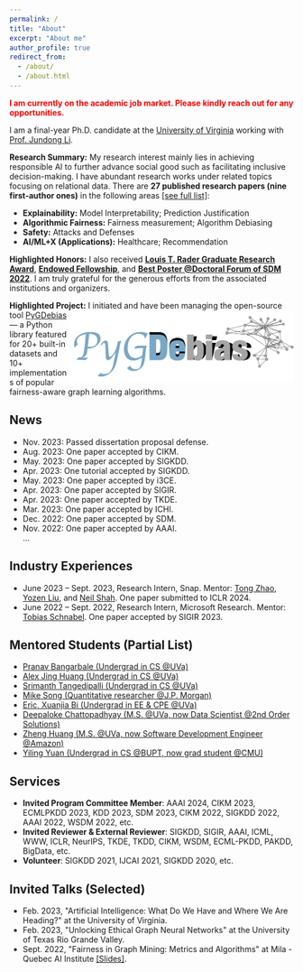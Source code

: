```yaml
---
permalink: /
title: "About"
excerpt: "About me"
author_profile: true
redirect_from:
  - /about/
  - /about.html
---
```


<span style="color:red">**I am currently on the academic job market. Please kindly reach out for any opportunities.**</span>


I am a final-year Ph.D. candidate at the [University of Virginia](http://www.virginia.edu/) working with [Prof. Jundong Li](http://www.ece.virginia.edu/~jl6qk/).

**Research Summary:** My research interest mainly lies in achieving responsible AI to further advance social good such as facilitating inclusive decision-making. I have abundant research works under related topics focusing on relational data. There are **27 published research papers (nine first-author ones)** in the following areas [[see full list]](https://scholar.google.com/citations?hl=en&user=_QUhuOMAAAAJ):

* **Explainability:** Model Interpretability; Prediction Justification  
* **Algorithmic Fairness:** Fairness measurement; Algorithm Debiasing  
* **Safety:** Attacks and Defenses  
* **AI/ML+X (Applications):** Healthcare; Recommendation  

**Highlighted Honors:** I also received [**Louis T. Rader Graduate Research Award**](https://www.linkedin.com/posts/jundong-li-09151b5b_uva-research-phd-activity-7057847052566683648-0NzM?utm_source=share&utm_medium=member_desktop), [**Endowed Fellowship**](https://engineering.virginia.edu/yushun-dong-earns-endowed-graduate-fellowship), and [**Best Poster @Doctoral Forum of SDM 2022**](https://www.siam.org/conferences/cm/conference/sdm22). I am truly grateful for the generous efforts from the associated institutions and organizers.

**Highlighted Project:** I initiated and have been managing the open-source tool [PyGDebias <img src="../files/pygdebias.png" alt="" style="float:right;" width="400"/>](https://github.com/yushundong/PyGDebias) — a Python library featured for 20+ built-in datasets and 10+ implementations of popular fairness-aware graph learning algorithms. 






<!-- I have abundant interest in **Graph Mining**, e.g., **Spectral Graph Theory**, **Graph Neural Networks** and corresponding interdisciplinary topics. -->

<!-- My previous research experiences mainly lie in graph mining and feature fusion. -->

News
------
* Nov. 2023: Passed dissertation proposal defense.
* Aug. 2023: One paper accepted by CIKM.
* May. 2023: One paper accepted by SIGKDD.
* Apr. 2023: One tutorial accepted by SIGKDD.
* May. 2023: One paper accepted by i3CE.
* Apr. 2023: One paper accepted by SIGIR.
* Apr. 2023: One paper accepted by TKDE.
* Mar. 2023: One paper accepted by ICHI.
* Dec. 2022: One paper accepted by SDM.
* Nov. 2022: One paper accepted by AAAI.  
...
<!-- * July 2022: An interesting and comprehensive survey paper "Federated Graph Machine Learning: A Survey of Concepts, Techniques, and Applications" released. [\[arXiv\]](https://arxiv.org/pdf/2207.11812.pdf) [\[Blog in Chinese\]](https://mp.weixin.qq.com/s/w0_DSd-hteYGfWnwKEALNQ) -->
<!-- * Apr. 2022: An interesting and comprehensive survey paper "Fairness in Graph Mining: A Survey" released. [\[arXiv\]](https://arxiv.org/abs/2204.09888) [\[Blog in Chinese\]](https://github.com/yushundong/Fairness-in-Graph-Mining-A-Survey) -->


<!-- * Oct. 2022: One paper accepted by WSDM. -->
<!-- * Sept. 2022: One paper accepted by SIGKDD Explorations. -->
<!-- * Sept. 2022: One paper accepted as spotlight by FedGraph 2022. -->
<!-- * Aug. 2022: One tutorial accepted by ICDM 2022 [\[Webpage\]](https://yushundong.github.io/ICDM_2022_tutorial.html). -->
<!-- * May. 2022: Three papers accepted by SIGKDD 2022. -->
<!-- * Apr. 2022: Best Poster (Runner-Up) @Doctoral Forum of SDM. Thanks for the efforts of organizers. -->
<!-- * Apr. 2022: One paper accepted by IJCAI 2022. -->
<!-- * Apr. 2022: One paper accepted by SIGIR 2022. -->
<!-- * Jan. 2022: Two papers accepted by WWW 2022. -->
<!-- * Jan. 2022: One paper accepted by PAKDD 2022. -->
<!-- * Aug. 2021: One paper accepted by CIKM 2021. -->
<!-- * May 2021: One paper accepted by SIGKDD 2021. -->


Industry Experiences
------
* June 2023 – Sept. 2023, Research Intern, Snap. Mentor: [Tong Zhao](https://tzhao.io), [Yozen Liu](https://scholar.google.com/citations?user=i3U2JjEAAAAJ&hl=en), and [Neil Shah](https://nshah.net). One paper submitted to ICLR 2024.
* June 2022 – Sept. 2022, Research Intern, Microsoft Research. Mentor: [Tobias Schnabel](https://www.microsoft.com/en-us/research/people/toschnab/). One paper accepted by SIGIR 2023.



Mentored Students (Partial List)
------
* [Pranav Bangarbale (Undergrad in CS @UVa)](https://www.linkedin.com/in/pranav-bangarbale-42091721b/)
* [Alex Jing Huang (Undergrad in CS @UVa)](https://www.linkedin.com/in/alex-huang-1171ab211/)
* [Srimanth Tangedipalli (Undergrad in CS @UVa)](https://www.linkedin.com/in/srimanth-tangedipalli/)
* [Mike Song (Quantitative researcher @J.P. Morgan)](https://weihaosong.github.io)
* [Eric, Xuanjia Bi (Undergrad in EE & CPE @UVa)](https://www.linkedin.com/in/xuanjia-bi/)
* [Deepaloke Chattopadhyay (M.S. @UVa, now Data Scientist @2nd Order Solutions)](https://www.linkedin.com/in/deepaloke-chattopadhyay/)
* [Zheng Huang (M.S. @UVa, now Software Development Engineer @Amazon)](https://www.linkedin.com/in/zheng-huang-39822a1a2/)
* [Yiling Yuan (Undergrad in CS @BUPT, now grad student @CMU)](https://www.linkedin.com/in/yilingyuan/?locale=en_US)
<!-- * * Edward Wei (Undergrad in CS @UVa) -->
<!-- * Kerui Huang (Undergrad in CS @UVa) -->
<!-- * Eric, Xuanjia Bi (Undergrad in EE & CPE @UVa) -->
<!-- * Srimanth Tangedipalli (Undergrad in CS @UVa) -->
<!-- * Mike Song (Quantitative researcher @J.P. Morgan) -->
<!-- * Deepaloke Chattopadhyay (M.S. @UVa, now Data Scientist @2nd Order Solutions) -->
<!-- * Chen Fan (M.S. @UMass) -->
<!-- * Srimanth Tangedipalli (B.S. in Computer Science @UVa) -->
<!-- * Nitin Maddi (B.S. in Computer Science @UVa) -->


Services
------
<!-- * **Invited Program Committee Co-Chairs**: SDM 2023. -->
* **Invited Program Committee Member**: AAAI 2024, CIKM 2023, ECMLPKDD 2023, KDD 2023, SDM 2023, CIKM 2022, SIGKDD 2022, AAAI 2022, WSDM 2022, etc.
* **Invited Reviewer & External Reviewer**:
SIGKDD, SIGIR, AAAI, ICML, WWW, ICLR, NeurIPS, TKDE, TKDD, CIKM, WSDM, ECML-PKDD, PAKDD, BigData, etc.
* **Volunteer**: SIGKDD 2021, IJCAI 2021, SIGKDD 2020, etc.

<!-- * CIKM 2021. -->
<!-- * **Reviewer & External Reviewer**: TKDE, TKDD, SIGKDD'21, SIGIR'21, ICML'21, PAKDD'21, WWW'21, ICLR'20, WSDM'21, BigData'20, SIGKDD'20, SIGIR'20, NeurIPS'20, WWW'20, ECML-PKDD'20, CIKM'20. -->


Invited Talks (Selected)
------
* Feb. 2023, "Artificial Intelligence: What Do We Have and Where We Are Heading?" at the University of Virginia.
* Feb. 2023, "Unlocking Ethical Graph Neural Networks" at the University of Texas Rio Grande Valley.
* Sept. 2022, "Fairness in Graph Mining: Metrics and Algorithms" at Mila - Quebec AI Institute [\[Slides\]](http://yushundong.github.io/files/Fairness_Invited_Talk.pdf).
<!-- * Sept. 2022, "Learning Causal Effects on Hypergraphs" at Microsoft Research.  -->


